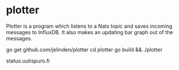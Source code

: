 # plotter

Plotter is a program which listens to a Nats topic and saves incoming messages to InfluxDB. It also makes an updating bar graph out of the messages.

go get github.com/jelinden/plotter
cd plotter
go build && ./plotter

status.uutispuro.fi
